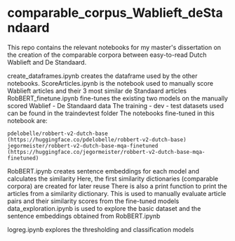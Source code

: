 # comparable_corpus_Wablieft_deStandaard

This repo contains the relevant notebooks for my master's dissertation on the creation of the comparable corpora between easy-to-read Dutch Wablieft and De Standaard.

create_dataframes.ipynb creates the dataframe used by the other notebooks.
ScoreArticles.ipynb is the notebook used to manually score Wablieft articles and their 3 most similar de Standaard articles 
RobBERT_finetune.ipynb fine-tunes the existing two models on the manually scored Wablief - De Standaard data
  The training - dev - test datasets used can be found in the traindevtest folder
  The notebooks fine-tuned in this notebook are:
    
    pdelobelle/robbert-v2-dutch-base (https://huggingface.co/pdelobelle/robbert-v2-dutch-base)
    jegormeister/robbert-v2-dutch-base-mqa-finetuned (https://huggingface.co/jegormeister/robbert-v2-dutch-base-mqa-finetuned)
    
    
RobBERT.ipynb creates sentence embeddings for each model and calculates the similarity
  Here, the first similarity dictionaries (comparable corpora) are created for later reuse
  There is also a print function to print the articles from a similarity dictionary. This is used to manually evaluate article pairs and their similarity scores from the fine-tuned models
data_exploration.ipynb is used to explore the basic dataset and the sentence embeddings obtained from RobBERT.ipynb

logreg.ipynb explores the thresholding and classification models

